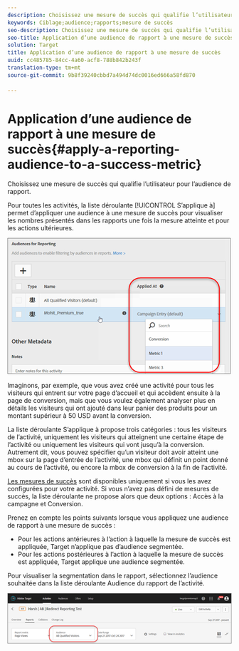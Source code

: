 ```yaml
---
description: Choisissez une mesure de succès qui qualifie l’utilisateur pour l’audience de rapport.
keywords: Ciblage;audience;rapports;mesure de succès
seo-description: Choisissez une mesure de succès qui qualifie l’utilisateur pour l’audience de rapport.
seo-title: Application d’une audience de rapport à une mesure de succès
solution: Target
title: Application d’une audience de rapport à une mesure de succès
uuid: cc485785-84cc-4a60-acf8-788b842b243f
translation-type: tm+mt
source-git-commit: 9b8f39240cbbd7a494d74dc0016ed666a58fd870

---
```



# Application d’une audience de rapport à une mesure de succès{#apply-a-reporting-audience-to-a-success-metric}

Choisissez une mesure de succès qui qualifie l’utilisateur pour l’audience de rapport.

Pour toutes les activités, la liste déroulante [!UICONTROL S’applique à] permet d’appliquer une audience à une mesure de succès pour visualiser les nombres présentés dans les rapports une fois la mesure atteinte et pour les actions ultérieures.

![](assets/success_metric.png)

Imaginons, par exemple, que vous avez créé une activité pour tous les visiteurs qui entrent sur votre page d’accueil et qui accèdent ensuite à la page de conversion, mais que vous voulez également analyser plus en détails les visiteurs qui ont ajouté dans leur panier des produits pour un montant supérieur à 50 USD avant la conversion.

La liste déroulante S’applique à propose trois catégories : tous les visiteurs de l’activité, uniquement les visiteurs qui atteignent une certaine étape de l’activité ou uniquement les visiteurs qui vont jusqu’à la conversion. Autrement dit, vous pouvez spécifier qu’un visiteur doit avoir atteint une mbox sur la page d’entrée de l’activité, une mbox qui définit un point donné au cours de l’activité, ou encore la mbox de conversion à la fin de l’activité.

[Les mesures de succès](../c-activities/r-success-metrics/success-metrics.md#reference_D011575C85DA48E989A244593D9B9924) sont disponibles uniquement si vous les avez configurées pour votre activité. Si vous n’avez pas défini de mesures de succès, la liste déroulante ne propose alors que deux options : Accès à la campagne et Conversion.

Prenez en compte les points suivants lorsque vous appliquez une audience de rapport à une mesure de succès :

* Pour les actions antérieures à l’action à laquelle la mesure de succès est appliquée, Target n’applique pas d’audience segmentée.
* Pour les actions postérieures à l’action à laquelle la mesure de succès est appliquée, Target applique une audience segmentée.

Pour visualiser la segmentation dans le rapport, sélectionnez l’audience souhaitée dans la liste déroulante Audience du rapport de l’activité.

![](assets/reporting_audience_dropdown.png)

